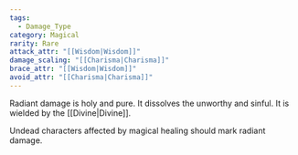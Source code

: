 ```yaml
---
tags:
  - Damage_Type
category: Magical
rarity: Rare
attack_attr: "[[Wisdom|Wisdom]]"
damage_scaling: "[[Charisma|Charisma]]"
brace_attr: "[[Wisdom|Wisdom]]"
avoid_attr: "[[Charisma|Charisma]]"
---
```

Radiant damage is holy and pure. It dissolves the unworthy and sinful. It is wielded by the [[Divine|Divine]].

Undead characters affected by magical healing should mark radiant damage.
